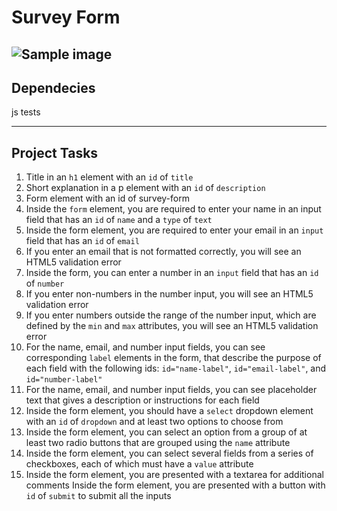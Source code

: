 # Survey Form

![Sample image](https://github.com/Ellyboi/elijah-judah/blob/feature_branch/img/background.png)
---
Dependecies
---
js tests

---
Project Tasks
---

1. Title in an `h1` element with an `id` of `title`
2. Short explanation in a p element with an `id` of `description`
3. Form element with an id of survey-form
4. Inside the `form` element, you are required to enter your name in an input field that has an `id` of `name` and a `type` of `text`
5. Inside the form element, you are required to enter your email in an `input` field that has an `id` of `email`
6. If you enter an email that is not formatted correctly, you will see an HTML5 validation error
7. Inside the form, you can enter a number in an `input` field that has an `id` of `number`
8. If you enter non-numbers in the number input, you will see an HTML5 validation error
9. If you enter numbers outside the range of the number input, which are defined by the `min` and `max` attributes, you will see an HTML5 validation error
10. For the name, email, and number input fields, you can see corresponding `label` elements in the form, that describe the purpose of each field with the following ids: `id="name-label"`, `id="email-label"`, and `id="number-label"`
11. For the name, email, and number input fields, you can see placeholder text that gives a description or instructions for each field
12. Inside the form element, you should have a `select` dropdown element with an `id` of `dropdown` and at least two options to choose from
13. Inside the form element, you can select an option from a group of at least two radio buttons that are grouped using the `name` attribute
14. Inside the form element, you can select several fields from a series of checkboxes, each of which must have a `value` attribute
15. Inside the form element, you are presented with a textarea for additional comments
Inside the form element, you are presented with a button with `id` of `submit` to submit all the inputs
